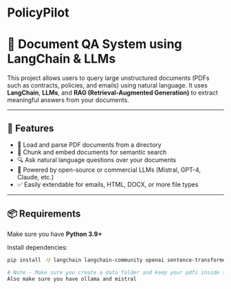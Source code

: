 # PolicyPilot

# 🧠 Document QA System using LangChain & LLMs

This project allows users to query large unstructured documents (PDFs such as contracts, policies, and emails) using natural language. It uses **LangChain**, **LLMs**, and **RAG (Retrieval-Augmented Generation)** to extract meaningful answers from your documents.

---

## 🚀 Features

- 📄 Load and parse PDF documents from a directory
- 🧩 Chunk and embed documents for semantic search
- 🔍 Ask natural language questions over your documents
- 🧠 Powered by open-source or commercial LLMs (Mistral, GPT-4, Claude, etc.)
- ✅ Easily extendable for emails, HTML, DOCX, or more file types

---

## 📦 Requirements

Make sure you have **Python 3.9+**

Install dependencies:

```bash
pip install -U langchain langchain-community openai sentence-transformers faiss-cpu

# Note - Make sure you create a data folder and keep your pdfs inside that
Also make sure you have ollama and mistral
